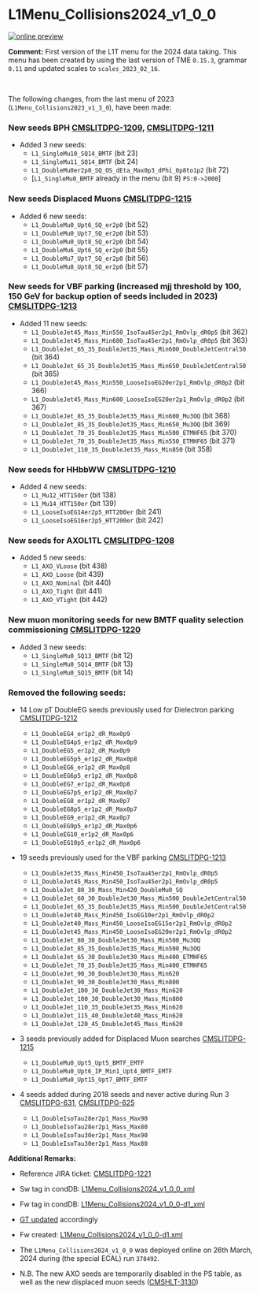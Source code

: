 # L1Menu_Collisions2024_v1_0_0

[![online preview](https://img.shields.io/badge/Online%20preview-click%20here-blue)](https://htmlpreview.github.io/?https://github.com/cms-l1-dpg/L1MenuRun3/blob/master/development/L1Menu_Collisions2024_v1_0_0/L1Menu_Collisions2024_v1_0_0.html)

**Comment:** 
First version of the L1T menu for the 2024 data taking.
This menu has been created by using the last version of TME `0.15.3`, grammar `0.11` and updated scales to `scales_2023_02_16`.

<br/>

The following changes, from the last menu of 2023 (`L1Menu_Collisions2023_v1_3_0`), have been made:

### New seeds BPH  [CMSLITDPG-1209](https://its.cern.ch/jira/browse/CMSLITDPG-1209), [CMSLITDPG-1211](https://its.cern.ch/jira/browse/CMSLITDPG-1211)     
   - Added 3 new seeds:
      - `L1_SingleMu10_SQ14_BMTF` (bit 23)
      - `L1_SingleMu11_SQ14_BMTF` (bit 24)
      - `L1_DoubleMu0er2p0_SQ_OS_dEta_Max0p3_dPhi_0p8to1p2` (bit 72)
      - [`L1_SingleMu0_BMTF` already in the menu (bit 9) `PS:0->2000`]

### New seeds Displaced Muons  [CMSLITDPG-1215](https://its.cern.ch/jira/browse/CMSLITDPG-1215)   
   - Added 6 new seeds:
      - `L1_DoubleMu0_Upt6_SQ_er2p0` (bit 52)
      - `L1_DoubleMu0_Upt7_SQ_er2p0` (bit 53)  
      - `L1_DoubleMu0_Upt8_SQ_er2p0` (bit 54)  
      - `L1_DoubleMu6_Upt6_SQ_er2p0` (bit 55)
      - `L1_DoubleMu7_Upt7_SQ_er2p0` (bit 56)
      - `L1_DoubleMu8_Upt8_SQ_er2p0` (bit 57)
  
### New seeds for VBF parking (increased mjj threshold by 100, 150 GeV for backup option of seeds included in 2023)  [CMSLITDPG-1213](https://its.cern.ch/jira/browse/CMSLITDPG-1213)      
   - Added 11 new seeds:           
      - `L1_DoubleJet45_Mass_Min550_IsoTau45er2p1_RmOvlp_dR0p5` (bit 362)
      - `L1_DoubleJet45_Mass_Min600_IsoTau45er2p1_RmOvlp_dR0p5` (bit 363)
      - `L1_DoubleJet_65_35_DoubleJet35_Mass_Min600_DoubleJetCentral50` (bit 364)
      - `L1_DoubleJet_65_35_DoubleJet35_Mass_Min650_DoubleJetCentral50` (bit 365)
      - `L1_DoubleJet45_Mass_Min550_LooseIsoEG20er2p1_RmOvlp_dR0p2` (bit 366)
      - `L1_DoubleJet45_Mass_Min600_LooseIsoEG20er2p1_RmOvlp_dR0p2` (bit 367)
      - `L1_DoubleJet_85_35_DoubleJet35_Mass_Min600_Mu3OQ` (bit 368)
      - `L1_DoubleJet_85_35_DoubleJet35_Mass_Min650_Mu3OQ` (bit 369)
      - `L1_DoubleJet_70_35_DoubleJet35_Mass_Min500_ETMHF65` (bit 370)
      - `L1_DoubleJet_70_35_DoubleJet35_Mass_Min550_ETMHF65` (bit 371)
      - `L1_DoubleJet_110_35_DoubleJet35_Mass_Min850` (bit 358)

### New seeds for HHbbWW [CMSLITDPG-1210](https://its.cern.ch/jira/browse/CMSLITDPG-1210) 
   - Added 4 new seeds: 
      - `L1_Mu12_HTT150er` (bit 138)
      - `L1_Mu14_HTT150er` (bit 139)
      - `L1_LooseIsoEG14er2p5_HTT200er` (bit 241)
      - `L1_LooseIsoEG16er2p5_HTT200er` (bit 242)

### New seeds for AXOL1TL [CMSLITDPG-1208](https://its.cern.ch/jira/browse/CMSLITDPG-1208)
   - Added 5 new seeds: 
      - `L1_AXO_VLoose`  (bit 438)
      - `L1_AXO_Loose`   (bit 439)
      - `L1_AXO_Nominal` (bit 440)
      - `L1_AXO_Tight`   (bit 441)
      - `L1_AXO_VTight`  (bit 442)

### New muon monitoring seeds for new BMTF quality selection commissioning [CMSLITDPG-1220](https://its.cern.ch/jira/browse/CMSLITDPG-1220)
   - Added 3 new seeds:   
      - `L1_SingleMu0_SQ13_BMTF` (bit 12) 
      - `L1_SingleMu0_SQ14_BMTF` (bit 13)
      - `L1_SingleMu0_SQ15_BMTF` (bit 14)

### Removed the following seeds:
   - 14 Low pT DoubleEG seeds previously used for Dielectron parking [CMSLITDPG-1212](https://its.cern.ch/jira/browse/CMSLITDPG-1212)
      - `L1_DoubleEG4_er1p2_dR_Max0p9` 
      - `L1_DoubleEG4p5_er1p2_dR_Max0p9` 
      - `L1_DoubleEG5_er1p2_dR_Max0p9` 
      - `L1_DoubleEG5p5_er1p2_dR_Max0p8` 
      - `L1_DoubleEG6_er1p2_dR_Max0p8` 
      - `L1_DoubleEG6p5_er1p2_dR_Max0p8` 
      - `L1_DoubleEG7_er1p2_dR_Max0p8` 
      - `L1_DoubleEG7p5_er1p2_dR_Max0p7` 
      - `L1_DoubleEG8_er1p2_dR_Max0p7` 
      - `L1_DoubleEG8p5_er1p2_dR_Max0p7` 
      - `L1_DoubleEG9_er1p2_dR_Max0p7`  
      - `L1_DoubleEG9p5_er1p2_dR_Max0p6` 
      - `L1_DoubleEG10_er1p2_dR_Max0p6` 
      - `L1_DoubleEG10p5_er1p2_dR_Max0p6`

   - 19 seeds previously used for the VBF parking [CMSLITDPG-1213](https://its.cern.ch/jira/browse/CMSLITDPG-1213)
      - `L1_DoubleJet35_Mass_Min450_IsoTau45er2p1_RmOvlp_dR0p5`
      - `L1_DoubleJet45_Mass_Min450_IsoTau45er2p1_RmOvlp_dR0p5`
      - `L1_DoubleJet_80_30_Mass_Min420_DoubleMu0_SQ`
      - `L1_DoubleJet_60_30_DoubleJet30_Mass_Min500_DoubleJetCentral50`
      - `L1_DoubleJet_65_35_DoubleJet35_Mass_Min500_DoubleJetCentral50`
      - `L1_DoubleJet40_Mass_Min450_IsoEG10er2p1_RmOvlp_dR0p2`
      - `L1_DoubleJet40_Mass_Min450_LooseIsoEG15er2p1_RmOvlp_dR0p2`
      - `L1_DoubleJet45_Mass_Min450_LooseIsoEG20er2p1_RmOvlp_dR0p2`
      - `L1_DoubleJet_80_30_DoubleJet30_Mass_Min500_Mu3OQ`
      - `L1_DoubleJet_85_35_DoubleJet35_Mass_Min500_Mu3OQ`
      - `L1_DoubleJet_65_30_DoubleJet30_Mass_Min400_ETMHF65`
      - `L1_DoubleJet_70_35_DoubleJet35_Mass_Min400_ETMHF65`
      - `L1_DoubleJet_90_30_DoubleJet30_Mass_Min620`
      - `L1_DoubleJet_90_30_DoubleJet30_Mass_Min800`
      - `L1_DoubleJet_100_30_DoubleJet30_Mass_Min620`
      - `L1_DoubleJet_100_30_DoubleJet30_Mass_Min800`
      - `L1_DoubleJet_110_35_DoubleJet35_Mass_Min620` 
      - `L1_DoubleJet_115_40_DoubleJet40_Mass_Min620`
      - `L1_DoubleJet_120_45_DoubleJet45_Mass_Min620`

   - 3 seeds previously added for Displaced Muon searches [CMSLITDPG-1215](https://its.cern.ch/jira/browse/CMSLITDPG-1215) 
      - `L1_DoubleMu0_Upt5_Upt5_BMTF_EMTF` 
      - `L1_DoubleMu0_Upt6_IP_Min1_Upt4_BMTF_EMTF`
      - `L1_DoubleMu0_Upt15_Upt7_BMTF_EMTF`

   - 4 seeds added during 2018 seeds and never active during Run 3 [CMSLITDPG-631](https://its.cern.ch/jira/browse/CMSLITDPG-631), [CMSLITDPG-625](https://its.cern.ch/jira/browse/CMSLITDPG-625)
      - `L1_DoubleIsoTau28er2p1_Mass_Max90`  
      - `L1_DoubleIsoTau28er2p1_Mass_Max80`
      - `L1_DoubleIsoTau30er2p1_Mass_Max90`
      - `L1_DoubleIsoTau30er2p1_Mass_Max80`

**Additional Remarks:**

- Reference JIRA ticket: [CMSLITDPG-1221](https://its.cern.ch/jira/browse/CMSLITDPG-1221)
- Sw tag in condDB: [L1Menu_Collisions2024_v1_0_0_xml](https://cms-conddb.cern.ch/cmsDbBrowser/list/Prod/tags/L1Menu_Collisions2024_v1_0_0_xml)
- Fw tag in condDB: [L1Menu_Collisions2024_v1_0_0-d1_xml](https://cms-conddb.cern.ch/cmsDbBrowser/list/Prod/tags/L1Menu_Collisions2024_v1_0_0-d1_xml)
- [GT updated](https://cms-talk.web.cern.ch/t/update-of-the-2024-l1-menu-tag-l1menu-collisions2024-v1-1-0/35509) accordingly
- Fw created: [L1Menu_Collisions2024_v1_0_0-d1.xml](https://raw.githubusercontent.com/cms-l1-globaltrigger/cms-l1-menu/master/2024/L1Menu_Collisions2024_v1_0_0-d1/xml/L1Menu_Collisions2024_v1_0_0-d1.xml)

- The `L1Menu_Collisions2024_v1_0_0` was deployed online on 26th March, 2024 during (the special ECAL) run `378492`.

- N.B. The new AXO seeds are temporarily disabled in the PS table, as well as the new displaced muon seeds ([CMSHLT-3130](https://its.cern.ch/jira/browse/CMSHLT-3130)) 
